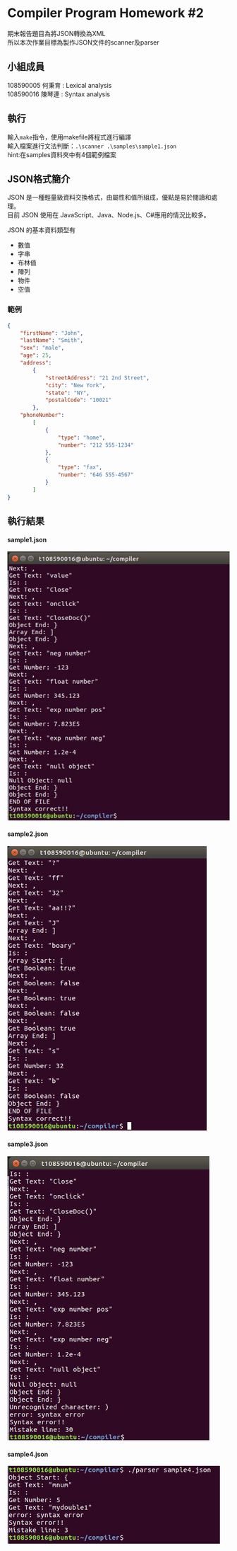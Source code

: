 # Compiler Program Homework #2
期末報告題目為將JSON轉換為XML  
所以本次作業目標為製作JSON文件的scanner及parser

## 小組成員
108590005 何秉育 : Lexical analysis  
108590016 陳琴連 : Syntax analysis

## 執行
輸入`make`指令，使用makefile將程式進行編譯  
輸入檔案進行文法判斷：`.\scanner .\samples\sample1.json`  
hint:在samples資料夾中有4個範例檔案

## JSON格式簡介
JSON 是一種輕量級資料交換格式，由屬性和值所組成，優點是易於閱讀和處理。  
目前 JSON 使用在 JavaScript、Java、Node.js、C#應用的情況比較多。 

JSON 的基本資料類型有
- 數值
- 字串
- 布林值
- 陣列
- 物件
- 空值

### 範例
```json
{
    "firstName": "John",
    "lastName": "Smith",
    "sex": "male",
    "age": 25,
    "address": 
        {
            "streetAddress": "21 2nd Street",
            "city": "New York",
            "state": "NY",
            "postalCode": "10021"
        },
    "phoneNumber": 
        [
            {
                "type": "home",
                "number": "212 555-1234"
            },
            {
                "type": "fax",
                "number": "646 555-4567"
            }
        ]
}
```

## 執行結果
#### sample1.json
![sample1.json](./screenshot/sample1.jpg)
#### sample2.json
![sample2.json](./screenshot/sample2.jpg)
#### sample3.json
![sample3.json](./screenshot/sample3.jpg)
#### sample4.json
![sample4.json](./screenshot/sample4.jpg)